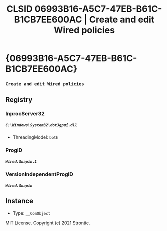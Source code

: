 ﻿---
title: "CLSID 06993B16-A5C7-47EB-B61C-B1CB7EE600AC | Create and edit Wired policies"
excerpt: What is COM-Object CLSID 06993B16-A5C7-47EB-B61C-B1CB7EE600AC?
---

# {06993B16-A5C7-47EB-B61C-B1CB7EE600AC}

### `Create and edit Wired policies`

## Registry


### InprocServer32

##### `C:\Windows\System32\dot3gpui.dll`
* ThreadingModel: `both`

### ProgID

##### `Wired.Snapin.1`

### VersionIndependentProgID

##### `Wired.Snapin`

## Instance

* Type: `__ComObject`

MIT License. Copyright (c) 2021 Strontic.


